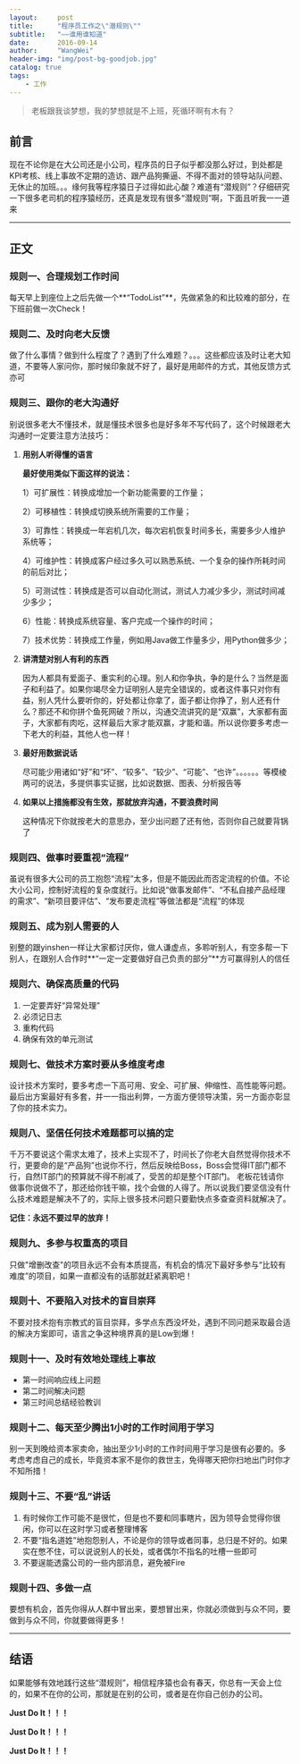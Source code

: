 ```yaml
---
layout:     post
title:      "程序员工作之\"潜规则\""
subtitle:   "——谁用谁知道"
date:       2016-09-14
author:     "WangWei"
header-img: "img/post-bg-goodjob.jpg"
catalog: true
tags:
    - 工作
---
```



> 老板跟我谈梦想，我的梦想就是不上班，死循环啊有木有？

## 前言

现在不论你是在大公司还是小公司，程序员的日子似乎都没那么好过，到处都是KPI考核、线上事故不定期的造访、跟产品狗撕逼、不得不面对的领导站队问题、无休止的加班。。。缘何我等程序猿日子过得如此心酸？难道有“潜规则”？仔细研究一下很多老司机的程序猿经历，还真是发现有很多“潜规则”啊，下面且听我一一道来

---

## 正文

### 规则一、合理规划工作时间

每天早上到座位上之后先做一个**“TodoList”**，先做紧急的和比较难的部分，在下班前做一次Check！

### 规则二、及时向老大反馈

做了什么事情？做到什么程度了？遇到了什么难题？。。。这些都应该及时让老大知道，不要等人家问你，那时候印象就不好了，最好是用邮件的方式，其他反馈方式亦可

### 规则三、跟你的老大沟通好

别说很多老大不懂技术，就是懂技术很多也是好多年不写代码了，这个时候跟老大沟通时一定要注意方法技巧：

1. **用别人听得懂的语言**

   **最好使用类似下面这样的说法：**

   1）可扩展性：转换成增加一个新功能需要的工作量；

   2）可移植性：转换成切换系统所需要的工作量；

   3）可靠性：转换成一年宕机几次，每次宕机恢复时间多长，需要多少人维护系统等；

   4）可维护性：转换成客户经过多久可以熟悉系统、一个复杂的操作所耗时间的前后对比；

   5）可测试性：转换成是否可以自动化测试，测试人力减少多少，测试时间减少多少；

   6）性能：转换成系统容量、客户完成一个操作的时间；

   7）技术优势：转换成工作量，例如用Java做工作量多少，用Python做多少；
2. **讲清楚对别人有利的东西**

   因为人都具有爱面子、重实利的心理。别人和你争执，争的是什么？当然是面子和利益了。如果你竭尽全力证明别人是完全错误的，或者这件事只对你有益，别人凭什么要听你的，好处都让你拿了，面子都让你挣了，别人还有什么？那还不和你拼个鱼死网破？所以，沟通交流讲究的是“双赢”，大家都有面子，大家都有肉吃，这样最后大家才能双赢，才能和谐。所以说你要多考虑一下老大的利益，其他人也一样！

3. **最好用数据说话**

   尽可能少用诸如“好”和“坏”、“较多”、“较少”、“可能”、“也许”。。。。。。等模棱两可的说法，多提供事实证据，比如说数据、图表、分析报告等
   
4. **如果以上措施都没有生效，那就放弃沟通，不要浪费时间**

   这种情况下你就按老大的意思办，至少出问题了还有他，否则你自己就要背锅了

### 规则四、做事时要重视“流程”

虽说有很多大公司的员工抱怨“流程”太多，但是不能因此而否定流程的价值。不论大小公司，控制好流程的复杂度就行。比如说“做事发邮件”、“不私自接产品经理的需求”、“新项目要评估”、“发布要走流程”等做法都是“流程”的体现

### 规则五、成为别人需要的人

别整的跟yinshen一样让大家都讨厌你，做人谦虚点，多聆听别人，有空多帮一下别人，在跟别人合作时**“一定一定要做好自己负责的部分”**方可赢得别人的信任

### 规则六、确保高质量的代码

1. 一定要弄好“异常处理”
2. 必须记日志
3. 重构代码
4. 确保有效的单元测试

### 规则七、做技术方案时要从多维度考虑

设计技术方案时，要多考虑一下高可用、安全、可扩展、伸缩性、高性能等问题。最后出方案最好有多套，并一一指出利弊，一方面方便领导决策，另一方面亦彰显了你的技术实力。

### 规则八、坚信任何技术难题都可以搞的定

千万不要说这个需求太难了，技术上实现不了，时间长了你老大自然觉得你技术不行，更要命的是“产品狗”也说你不行，然后反映给Boss，Boss会觉得IT部门都不行，自然IT部门的预算就不得不削减了，受苦的却是整个IT部门。
老板花钱请你做事你说做不了，那还给你钱干嘛，找个会做的人得了。所以说我们要坚信没有什么技术难题是解决不了的，实际上很多技术问题只要勤快点多查查资料就解决了。

**记住：永远不要过早的放弃！**

### 规则九、多参与权重高的项目

只做"增删改查"的项目永远不会有本质提高，有机会的情况下最好多参与“比较有难度”的项目，如果一直都没有的话那就赶紧离职吧！

### 规则十、不要陷入对技术的盲目崇拜

不要对技术抱有宗教式的盲目崇拜，多学点东西没坏处，遇到不同问题采取最合适的解决方案即可，语言之争这种境界真的是Low到爆！

### 规则十一、及时有效地处理线上事故

* 第一时间响应线上问题
* 第二时间解决问题
* 第三时间总结经验教训

### 规则十二、每天至少腾出1小时的工作时间用于学习

别一天到晚给资本家卖命，抽出至少1小时的工作时间用于学习是很有必要的。多考虑考虑自己的成长，毕竟资本家不是你的救世主，免得哪天把你扫地出门时你才不知所措！

### 规则十三、不要“乱”讲话

1. 有时候你工作可能不是很忙，但是也不要和同事瞎片，因为领导会觉得你很闲，你可以在这时学习或者整理博客
2. 不要“指名道姓”地抱怨别人，不论是你的领导或者同事，总归是不好的。如果实在憋不住，可以说说别人的长处，或者偶尔不指名的吐槽一些即可
3. 不要逞能透露公司的一些内部消息，避免被Fire

### 规则十四、多做一点

要想有机会，首先你得从人群中冒出来，要想冒出来，你就必须做到与众不同，要做到与众不同，你就要做得更多！

---

## 结语

如果能够有效地践行这些“潜规则”，相信程序猿也会有春天，你总有一天会上位的，如果不在你的公司，那就是在别的公司，或者是在你自己创办的公司。

**Just Do It！！！**

**Just Do It！！！**

**Just Do It！！！**
